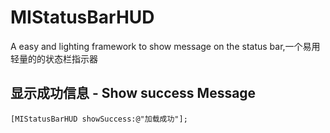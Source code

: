 # MIStatusBarHUD
A easy and lighting framework to show message on the status bar,一个易用轻量的的状态栏指示器

## 显示成功信息 - Show success Message
```objc
[MIStatusBarHUD showSuccess:@"加载成功"];
```
